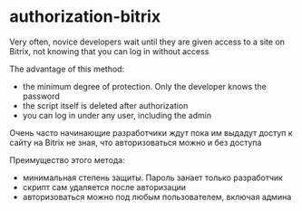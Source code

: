 # authorization-bitrix

Very often, novice developers wait until they are given access to a site on Bitrix, not knowing that you can log in without access

The advantage of this method:
- the minimum degree of protection. Only the developer knows the password
- the script itself is deleted after authorization
- you can log in under any user, including the admin

Очень часто начинающие разработчики ждут пока им выдадут доступ к сайту на Bitrix не зная, что авторизоваться можно и без доступа

Преимущество этого метода:
- минимальная степень защиты. Пароль занает только разработчик
- скрипт сам удаляется после авторизации
- авторизоваться можно под любым пользователем, включая админа

